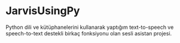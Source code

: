 # JarvisUsingPy
Python dili ve kütüphanelerini kullanarak yaptığım text-to-speech ve speech-to-text destekli birkaç fonksiyonu olan sesli asistan projesi.
